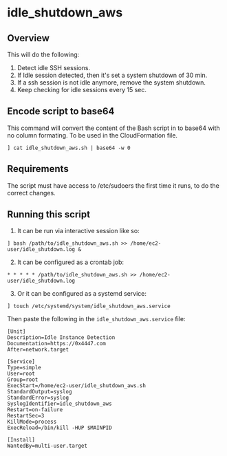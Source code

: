 # idle_shutdown_aws

## Overview

This will do the following:

1. Detect idle SSH sessions.
2. If Idle session detected, then it's set a system shutdown of 30 min.
3. If a ssh session is not idle anymore, remove the system shutdown.
4. Keep checking for idle sessions every 15 sec.

## Encode script to base64

This command will convert the content of the Bash script in to base64 with no column formating. To be used in the CloudFormation file.

```
] cat idle_shutdown_aws.sh | base64 -w 0
```

## Requirements

The script must have access to /etc/sudoers the first time it runs, to do the correct changes.

## Running this script

1. It can be run via interactive session like so:

```
] bash /path/to/idle_shutdown_aws.sh >> /home/ec2-user/idle_shutdown.log &
```

2. It can be configured as a crontab job:

```
* * * * * /path/to/idle_shutdown_aws.sh >> /home/ec2-user/idle_shutdown.log
```

3. Or it can be configured as a systemd service:

```
] touch /etc/systemd/system/idle_shutdown_aws.service
```

Then paste the following in the `idle_shutdown_aws.service` file:

```
[Unit]
Description=Idle Instance Detection
Documentation=https://0x4447.com
After=network.target

[Service]
Type=simple
User=root
Group=root
ExecStart=/home/ec2-user/idle_shutdown_aws.sh
StandardOutput=syslog
StandardError=syslog
SyslogIdentifier=idle_shutdown_aws
Restart=on-failure
RestartSec=3
KillMode=process
ExecReload=/bin/kill -HUP $MAINPID

[Install]
WantedBy=multi-user.target
```



